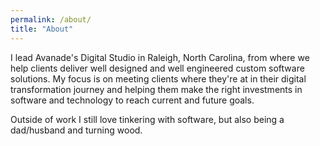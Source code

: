 ```yaml
---
permalink: /about/
title: "About"
---
```


I lead Avanade's Digital Studio in Raleigh, North Carolina, from where we help clients
deliver well designed and well engineered custom software solutions. My focus is on meeting
clients where they're at in their digital transformation journey and helping them make the
right investments in software and technology to reach current and future goals.

Outside of work I still love tinkering with software, but also being a dad/husband and
turning wood.